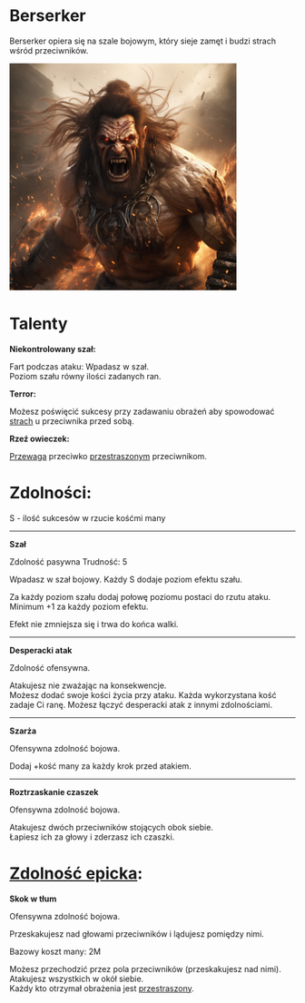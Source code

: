 # Berserker

Berserker opiera się na szale bojowym, który sieje zamęt i budzi strach wśród przeciwników.

<img src="imgs/image.png" width="400">


# Talenty

**Niekontrolowany szał:**

Fart podczas ataku: Wpadasz w szał.\
Poziom szału równy ilości zadanych ran.

**Terror:**

Możesz poświęcić sukcesy przy zadawaniu obrażeń aby spowodować [strach](docs/docs/efekty/strach.md) u przeciwnika przed sobą.

**Rzeź owieczek:**

[Przewaga](/docs/przewaga.md) przeciwko [przestraszonym](docs/docs/efekty/strach.md) przeciwnikom.

# Zdolności:

S - ilość sukcesów w rzucie kośćmi many

___
**Szał**

Zdolność pasywna
Trudność: 5

Wpadasz w szał bojowy. Każdy S dodaje poziom efektu szału.

Za każdy poziom szału dodaj połowę poziomu postaci do rzutu ataku.\
Minimum +1 za każdy poziom efektu.

Efekt nie zmniejsza się i trwa do końca walki.
___
**Desperacki atak**

Zdolność ofensywna.

Atakujesz nie zważając na konsekwencje.\
Możesz dodać swoje kości życia przy ataku. Każda wykorzystana kość zadaje Ci ranę.
Możesz łączyć desperacki atak z innymi zdolnościami.
___
**Szarża**

Ofensywna zdolność bojowa.

Dodaj +kość many za każdy krok przed atakiem.
___
**Roztrzaskanie czaszek**

Ofensywna zdolność bojowa.

Atakujesz dwóch przeciwników stojących obok siebie.\
Łapiesz ich za głowy i zderzasz ich czaszki.
# [Zdolność epicka](/docs/zdolnosc-epicka.md):

**Skok w tłum**

Ofensywna zdolność bojowa.

Przeskakujesz nad głowami przeciwników i lądujesz pomiędzy nimi.

Bazowy koszt many: 2M

Możesz przechodzić przez pola przeciwników (przeskakujesz nad nimi).\
Atakujesz wszystkich w okół siebie.\
Każdy kto otrzymał obrażenia jest [przestraszony](/docs/strach.md).
